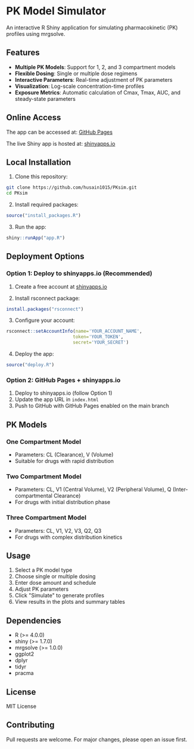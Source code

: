# PK Model Simulator

An interactive R Shiny application for simulating pharmacokinetic (PK) profiles using mrgsolve.

## Features

- **Multiple PK Models**: Support for 1, 2, and 3 compartment models
- **Flexible Dosing**: Single or multiple dose regimens
- **Interactive Parameters**: Real-time adjustment of PK parameters
- **Visualization**: Log-scale concentration-time profiles
- **Exposure Metrics**: Automatic calculation of Cmax, Tmax, AUC, and steady-state parameters

## Online Access

The app can be accessed at: [GitHub Pages](https://husain1015.github.io/PKsim/)

The live Shiny app is hosted at: [shinyapps.io](https://husain1015.shinyapps.io/PKsim/)

## Local Installation

1. Clone this repository:
```bash
git clone https://github.com/husain1015/PKsim.git
cd PKsim
```

2. Install required packages:
```R
source("install_packages.R")
```

3. Run the app:
```R
shiny::runApp("app.R")
```

## Deployment Options

### Option 1: Deploy to shinyapps.io (Recommended)

1. Create a free account at [shinyapps.io](https://www.shinyapps.io/)

2. Install rsconnect package:
```R
install.packages("rsconnect")
```

3. Configure your account:
```R
rsconnect::setAccountInfo(name='YOUR_ACCOUNT_NAME',
                         token='YOUR_TOKEN',
                         secret='YOUR_SECRET')
```

4. Deploy the app:
```R
source("deploy.R")
```

### Option 2: GitHub Pages + shinyapps.io

1. Deploy to shinyapps.io (follow Option 1)
2. Update the app URL in `index.html`
3. Push to GitHub with GitHub Pages enabled on the main branch

## PK Models

### One Compartment Model
- Parameters: CL (Clearance), V (Volume)
- Suitable for drugs with rapid distribution

### Two Compartment Model
- Parameters: CL, V1 (Central Volume), V2 (Peripheral Volume), Q (Inter-compartmental Clearance)
- For drugs with initial distribution phase

### Three Compartment Model
- Parameters: CL, V1, V2, V3, Q2, Q3
- For drugs with complex distribution kinetics

## Usage

1. Select a PK model type
2. Choose single or multiple dosing
3. Enter dose amount and schedule
4. Adjust PK parameters
5. Click "Simulate" to generate profiles
6. View results in the plots and summary tables

## Dependencies

- R (>= 4.0.0)
- shiny (>= 1.7.0)
- mrgsolve (>= 1.0.0)
- ggplot2
- dplyr
- tidyr
- pracma

## License

MIT License

## Contributing

Pull requests are welcome. For major changes, please open an issue first.